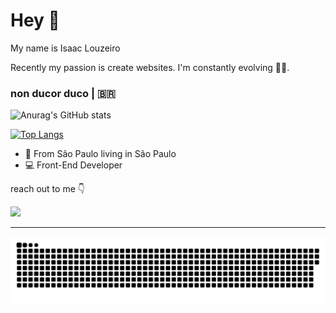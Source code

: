 # Hey 👋

My name is Isaac Louzeiro

Recently my passion is create websites. I'm constantly evolving 👨‍💻.

###  non ducor duco | 🇧🇷

![Anurag's GitHub stats](https://github-readme-stats.vercel.app/api?username=IsaacLouzeiro&show_icons=true&theme=radical)

[![Top Langs](https://github-readme-stats.vercel.app/api/top-langs/?username=IsaacLouzeiro&layout=compact&theme=radical)](https://github.com/IsaacLouzeiro/github-readme-stats)

- 📍 From São Paulo living in São Paulo
- 💻 Front-End Developer

reach out to me 👇

<a href="https://www.linkedin.com/in/isaac-louzeiro/" target="_blank"><img src="https://img.shields.io/badge/-LinkedIn-%230077B5?style=for-the-badge&logo=linkedin&logoColor=white" target="_blank"></a> 

<hr>

![Snake animation](https://github.com/IsaacLouzeiro/IsaacLouzeiro/blob/output/github-contribution-grid-snake.svg)
